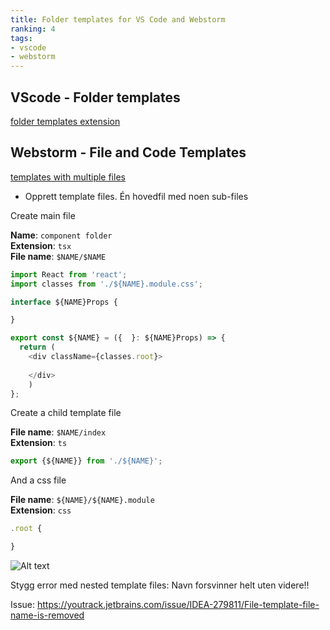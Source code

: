 ```yaml
---
title: Folder templates for VS Code and Webstorm
ranking: 4
tags:
- vscode
- webstorm
---
```


## VScode - Folder templates

[folder templates extension](https://marketplace.visualstudio.com/items?itemName=Huuums.vscode-fast-folder-structure&ssr=false#review-details)

## Webstorm - File and Code Templates

[templates with multiple files](https://www.jetbrains.com/help/webstorm/templates-with-multiple-files.html#ws_template_for_component_files)

- Opprett template files. Én hovedfil med noen sub-files

Create main file

**Name**: `component folder` \
**Extension**: `tsx` \
**File name**: `$NAME/$NAME`

```ts
import React from 'react';
import classes from './${NAME}.module.css';

interface ${NAME}Props {

}

export const ${NAME} = ({  }: ${NAME}Props) => {
  return (
    <div className={classes.root}>
      
    </div>
    )
};
```````

Create a child template file

**File name**: `$NAME/index` \
**Extension**: `ts`


```ts
export {${NAME}} from './${NAME}';
```

And a css file

**File name**: `${NAME}/${NAME}.module` \
**Extension**: `css`

```ts
.root {

}
```````

![Alt text](/images/file-and-code-templates2.png)

Stygg error med nested template files: Navn forsvinner helt uten videre!!

Issue: <https://youtrack.jetbrains.com/issue/IDEA-279811/File-template-file-name-is-removed>
